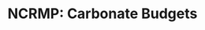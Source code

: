 ---
layout: survey_template_single
title: "NCRMP: Carbonate Budgets"
permalink: /surveys/carbonate_budgets
main_image: https://d9-wret.s3.us-west-2.amazonaws.com/assets/palladium/production/s3fs-public/styles/video_poster/public/media/images/Carbonate%20Budget%20Animation%20Thumbnail.png?itok=zuIAwiUU
main_image_caption: USGS Infographic illustrating the purpose of calculating a carbonate budget. Credit - <a href ="https://www.usgs.gov/media/videos/carbonate-budget-animation">USGS</a>.
header:
  overlay_color: "#000"
  overlay_image: https://d9-wret.s3.us-west-2.amazonaws.com/assets/palladium/production/s3fs-public/styles/video_poster/public/media/images/Carbonate%20Budget%20Animation%20Thumbnail.png?itok=zuIAwiUU
  caption: "Credit: USGS https://www.usgs.gov/media/videos/carbonate-budget-animation"
  overlay_filter: linear-gradient(rgba(0, 0, 0, 0.5), rgba(255, 255, 255, 0.5))

survey_type: Measuring reef growth and shrinkage
survey_description: Carbonate Budgets was adapted for Pacific species from Chris Perry's <a href ="https://geography.exeter.ac.uk/reefbudget/">reefbudgetR</a> for Atlantic species. After several years of testing various methodologies to collect benthic, urchin, and fish data we have established a NCRMP protocol. Fish data is collected using SPC surveys as well as belt surveys (for parrotfish).  Urchin data is observed by divers along a transect (though depending on region can also be extracted from imagery). Benthic data is extracted from structure-from-motion (SfM) models.
# description: "Template sample description"
sidebar:
  nav: "docs"
how_to_download: Under 'Distribution' for each InPort record, there are links to each NCEI accession where the raw data is available for download. See R code below for processing scripts and calcification rates referential database.
sop_text: "Carbonate Budget Assessments in the U.S. Pacific Islands: Report of Methods Comparison Results and Summary of Standard Operating Procedures (2023)."
url_sop: https://doi.org/10.25923/g4hg-7686
datasheets_text: ""
url_datasheets: /surveys/carbonate_budgets/datasheets
access_rawdata_text: Raw data is archived with NCEI. Links for each year are listed in the 'Distribution Information' section of respective InPort metadata records -  <a href = "https://www.fisheries.noaa.gov/inport/item/67804" target = "_blank"> CRCP funded pilot project for methods comparison 2021 - 2023 </a> - <a href = "https://www.fisheries.noaa.gov/inport/item/73792">NCRMP funded from 2024</a>.
r_code_text: GitHub repository with calcification rates referential database <a href = "https://github.com/hannahbarkley/reefbudgetR/tree/main">here</a>.

---